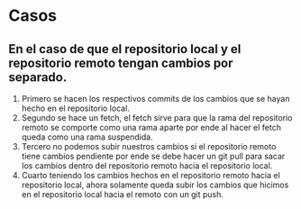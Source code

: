 # Casos

## En el caso de que el repositorio local y el repositorio remoto tengan cambios por separado.

1. Primero se hacen los respectivos commits de los cambios que se hayan hecho en el repositorio local. 
2. Segundo se hace un fetch, el fetch sirve para que la rama del repositorio remoto se comporte como una rama aparte por ende al hacer el fetch queda como una rama suspendida.
3. Tercero no podemos subir nuestros cambios si el repositorio remoto tiene cambios pendiente por ende se debe hacer un git pull para sacar los cambios dentro del repositorio remoto hacia el repositorio local.
4. Cuarto teniendo los cambios hechos en el repositorio remoto hacia el repositorio local, ahora solamente queda subir los cambios que hicimos en el repositorio local hacia el remoto con un git push.
